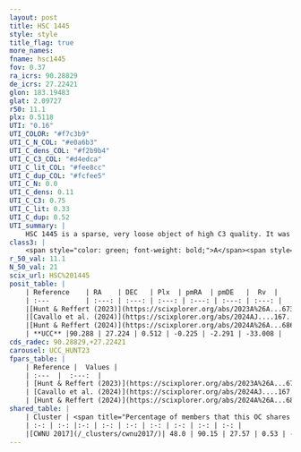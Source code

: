 ```yaml
---
layout: post
title: HSC 1445
style: style
title_flag: true
more_names: 
fname: hsc1445
fov: 0.37
ra_icrs: 90.28829
de_icrs: 27.22421
glon: 183.19483
glat: 2.09727
r50: 11.1
plx: 0.5118
UTI: "0.16"
UTI_COLOR: "#f7c3b9"
UTI_C_N_COL: "#e0a6b3"
UTI_C_dens_COL: "#f2b9b4"
UTI_C_C3_COL: "#d4edca"
UTI_C_lit_COL: "#fee8cc"
UTI_C_dup_COL: "#fcfee5"
UTI_C_N: 0.0
UTI_C_dens: 0.11
UTI_C_C3: 0.75
UTI_C_lit: 0.33
UTI_C_dup: 0.52
UTI_summary: |
    HSC 1445 is a sparse, very loose object of high C3 quality. It was recently reported in the literature.<br><br>This is likely a unique object, which shares a moderate percentage of members with at least one previously reported entry.<br><br><span style="color: #99180f; font-weight: bold;">Warning: </span>contains less than 25 stars with <i>P>0.5</i> estimated.
class3: |
    <span style="color: green; font-weight: bold;">A</span><span style="color: #FFC300; font-weight: bold;">B</span>
r_50_val: 11.1
N_50_val: 21
scix_url: HSC%201445
posit_table: |
    | Reference    | RA    | DEC   | Plx  | pmRA  | pmDE   |  Rv  |
    | :---         | :---: | :---: | :---: | :---: | :---: | :---: |
    |[Hunt & Reffert (2023)](https://scixplorer.org/abs/2023A%26A...673A.114H) | 90.325 | 27.212 | 0.51 | -0.243 | -2.298 | -- |
    |[Cavallo et al. (2024)](https://scixplorer.org/abs/2024AJ....167...12C) | 90.409 | 27.12 | 0.509 | -- | -- | -- |
    |[Hunt & Reffert (2024)](https://scixplorer.org/abs/2024A%26A...686A..42H) | 90.325 | 27.212 | 0.51 | -0.243 | -2.298 | -- |
    | **UCC** |90.288 | 27.224 | 0.512 | -0.225 | -2.291 | -33.008 | 
cds_radec: 90.28829,+27.22421
carousel: UCC_HUNT23
fpars_table: |
    | Reference |  Values |
    | :---  |  :---:  |
    | [Hunt & Reffert (2023)](https://scixplorer.org/abs/2023A%26A...673A.114H) | `AV50=0.765, diffAV50=1.292, MOD50=11.283, logAge50=8.027` |
    | [Cavallo et al. (2024)](https://scixplorer.org/abs/2024AJ....167...12C) | `AV50=0.84, dMod50=11.32, logAge50=7.75, [Fe/H]50=0.0` |
    | [Hunt & Reffert (2024)](https://scixplorer.org/abs/2024A%26A...686A..42H) | `MassJ=86.7983` |
shared_table: |
    | Cluster | <span title="Percentage of members that this OC shares with the ones listed">%</span>   | RA   | DEC   | Plx   | pmRA  | pmDE  | Rv | UTI |
    | :-: | :-: |:-: | :-: | :-: | :-: | :-: | :-: | :-: |
    |[CWNU 2017](/_clusters/cwnu2017/)| 48.0 | 90.15 | 27.57 | 0.53 | -0.22 | -2.24 | 9.9 |0.23 |
---
```


